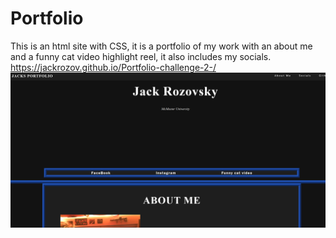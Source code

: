 # Portfolio 
This is an html site with CSS, it is a portfolio of my work with an about me and a funny cat video highlight reel, it also includes my socials.
https://jackrozov.github.io/Portfolio-challenge-2-/
![alt text](assets/Images/image.png)